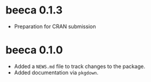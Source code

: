 # beeca 0.1.3

- Preparation for CRAN submission

# beeca 0.1.0

- Added a `NEWS.md` file to track changes to the package.
- Added documentation via `pkgdown`.
